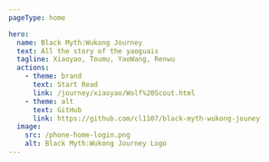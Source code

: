 ```yaml
---
pageType: home

hero:
  name: Black Myth:Wukong Journey
  text: All the story of the yaoguais
  tagline: Xiaoyao, Toumu, YaoWang, Renwu
  actions:
    - theme: brand
      text: Start Read
      link: /journey/xiaoyao/Wolf%20Scout.html
    - theme: alt
      text: GitHub
      link: https://github.com/cl1107/black-myth-wukong-jouney
  image:
    src: /phone-home-login.png
    alt: Black Myth:Wukong Journey Logo
---
```

